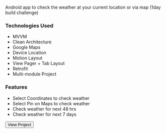Android app to check the weather at your current location or via map (1day build challenge)

### Technologies Used
* MVVM
* Clean Architecture
* Google Maps
* Device Location
* Motion Layout
* View Pager + Tab Layout
* Retrofit
* Multi-module Project


### Features
* Select Coordinates to check weather
* Select Pin on Maps to check weather
* Check weather for next 48 hrs
* Check weather for next 7 days


<Button variant="text" destination="https://github.com/NeilSayok/weather_app">View Project</Button>

